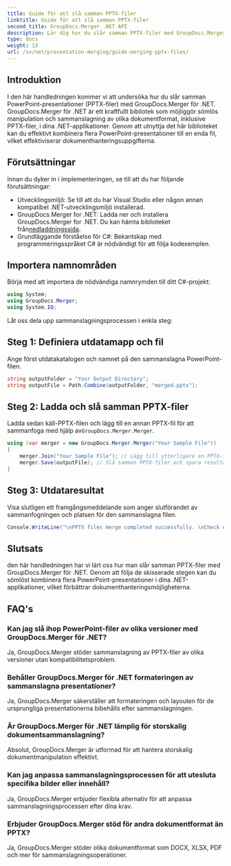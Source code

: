 ```yaml
---
title: Guide för att slå samman PPTX-filer
linktitle: Guide för att slå samman PPTX-filer
second_title: GroupDocs.Merger .NET API
description: Lär dig hur du slår samman PPTX-filer med GroupDocs.Merger för .NET. Effektivisera dokumenthanteringen med detta kraftfulla .NET-bibliotek.
type: docs
weight: 13
url: /sv/net/presentation-merging/guide-merging-pptx-files/
---
```

## Introduktion
I den här handledningen kommer vi att undersöka hur du slår samman PowerPoint-presentationer (PPTX-filer) med GroupDocs.Merger för .NET. GroupDocs.Merger för .NET är ett kraftfullt bibliotek som möjliggör sömlös manipulation och sammanslagning av olika dokumentformat, inklusive PPTX-filer, i dina .NET-applikationer. Genom att utnyttja det här biblioteket kan du effektivt kombinera flera PowerPoint-presentationer till en enda fil, vilket effektiviserar dokumenthanteringsuppgifterna.
## Förutsättningar
Innan du dyker in i implementeringen, se till att du har följande förutsättningar:
- Utvecklingsmiljö: Se till att du har Visual Studio eller någon annan kompatibel .NET-utvecklingsmiljö installerad.
- GroupDocs.Merger for .NET: Ladda ner och installera GroupDocs.Merger for .NET. Du kan hämta biblioteket från[nedladdningssida](https://releases.groupdocs.com/merger/net/).
- Grundläggande förståelse för C#: Bekantskap med programmeringsspråket C# är nödvändigt för att följa kodexemplen.

## Importera namnområden
Börja med att importera de nödvändiga namnrymden till ditt C#-projekt:
```csharp
using System; 
using GroupDocs.Merger;
using System.IO;
```

Låt oss dela upp sammanslagningsprocessen i enkla steg:
## Steg 1: Definiera utdatamapp och fil
Ange först utdatakatalogen och namnet på den sammanslagna PowerPoint-filen.
```csharp
string outputFolder = "Your Output Directory";
string outputFile = Path.Combine(outputFolder, "merged.pptx");
```
## Steg 2: Ladda och slå samman PPTX-filer
 Ladda sedan käll-PPTX-filen och lägg till en annan PPTX-fil för att sammanfoga med hjälp av`GroupDocs.Merger.Merger`.
```csharp
using (var merger = new GroupDocs.Merger.Merger("Your Sample File"))
{
    merger.Join("Your Sample File"); // Lägg till ytterligare en PPTX-fil för att slå samman
    merger.Save(outputFile); // Slå samman PPTX-filer och spara resultatet
}
```
## Steg 3: Utdataresultat
Visa slutligen ett framgångsmeddelande som anger slutförandet av sammanfogningen och platsen för den sammanslagna filen.
```csharp
Console.WriteLine("\nPPTX files merge completed successfully. \nCheck output in {0}", outputFolder);
```

## Slutsats
den här handledningen har vi lärt oss hur man slår samman PPTX-filer med GroupDocs.Merger för .NET. Genom att följa de skisserade stegen kan du sömlöst kombinera flera PowerPoint-presentationer i dina .NET-applikationer, vilket förbättrar dokumenthanteringsmöjligheterna.

## FAQ's
### Kan jag slå ihop PowerPoint-filer av olika versioner med GroupDocs.Merger för .NET?
Ja, GroupDocs.Merger stöder sammanslagning av PPTX-filer av olika versioner utan kompatibilitetsproblem.
### Behåller GroupDocs.Merger för .NET formateringen av sammanslagna presentationer?
Ja, GroupDocs.Merger säkerställer att formateringen och layouten för de ursprungliga presentationerna bibehålls efter sammanslagningen.
### Är GroupDocs.Merger för .NET lämplig för storskalig dokumentsammanslagning?
Absolut, GroupDocs.Merger är utformad för att hantera storskalig dokumentmanipulation effektivt.
### Kan jag anpassa sammanslagningsprocessen för att utesluta specifika bilder eller innehåll?
Ja, GroupDocs.Merger erbjuder flexibla alternativ för att anpassa sammanslagningsprocessen efter dina krav.
### Erbjuder GroupDocs.Merger stöd för andra dokumentformat än PPTX?
Ja, GroupDocs.Merger stöder olika dokumentformat som DOCX, XLSX, PDF och mer för sammanslagningsoperationer.